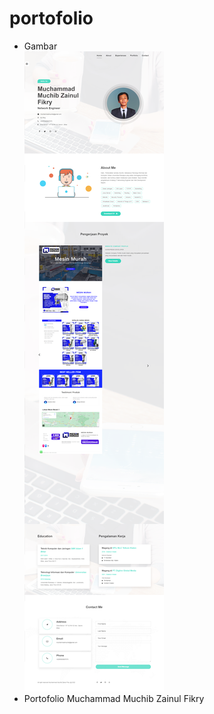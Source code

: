 # portofolio
<ul>
  <li>Gambar</li>
  <img src="https://github.com/sourchib/portofolio/blob/main/web.png">
  <li>Portofolio Muchammad Muchib Zainul Fikry</li>
</li
